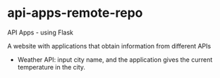 # api-apps-remote-repo
API Apps - using Flask

A website with applications that obtain information from different APIs

- Weather API: input city name, and the application gives the current temperature in the city.
